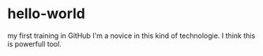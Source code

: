 # hello-world
my first training in GitHub
I'm a novice in this kind of technologie. I think this is powerfull tool.
